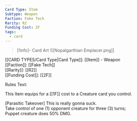 ```yaml
---
Card Type: Item
Subtype: Weapon
Faction: Fake Tech
Rarity: R2
Funding Cost: 2F
tags:
  - card
---
```

> [!info]- Card Art
> ![[Nopalgarthian Emplacer.png]]

[[CARD TYPES/Card Type|Card Type]]: [[Item]] - Weapon  
[[Faction]]: [[Fake Tech]]  
[[Rarity]]: [[R2]]  
[[Funding Cost]]: [[2F]]  

Rules Text:  

This Item equips for a [[1F]] cost to a Creature card you control.  

[Parasitic Takeover] This is really gonna suck.  
Take control of one (1) opponent creature for three (3) turns;  
Puppet creature does 50% DMG.  
